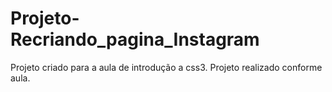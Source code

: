 # Projeto-Recriando_pagina_Instagram

Projeto criado para a aula de introdução a css3.
Projeto realizado conforme aula. 
